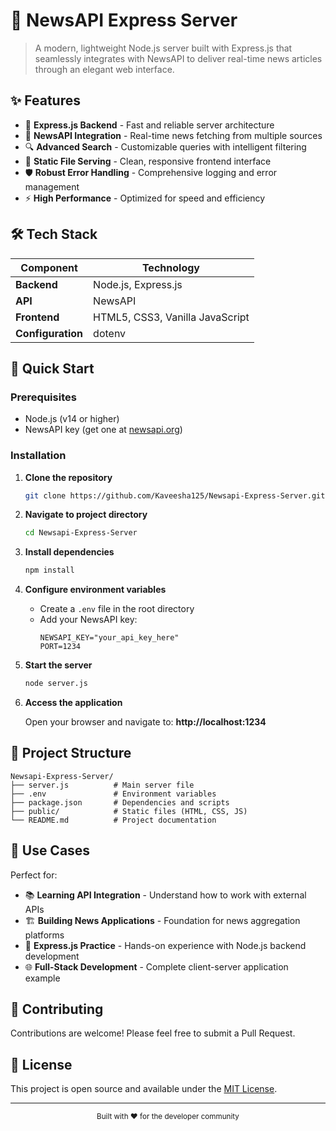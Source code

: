 # 📰 NewsAPI Express Server

> A modern, lightweight Node.js server built with Express.js that seamlessly integrates with NewsAPI to deliver real-time news articles through an elegant web interface.

## ✨ Features

- 🚀 **Express.js Backend** - Fast and reliable server architecture
- 📰 **NewsAPI Integration** - Real-time news fetching from multiple sources
- 🔍 **Advanced Search** - Customizable queries with intelligent filtering
- 📱 **Static File Serving** - Clean, responsive frontend interface
- 🛡️ **Robust Error Handling** - Comprehensive logging and error management
- ⚡ **High Performance** - Optimized for speed and efficiency

## 🛠️ Tech Stack

| Component         | Technology                      |
| ----------------- | ------------------------------- |
| **Backend**       | Node.js, Express.js             |
| **API**           | NewsAPI                         |
| **Frontend**      | HTML5, CSS3, Vanilla JavaScript |
| **Configuration** | dotenv                          |

## 🚀 Quick Start

### Prerequisites

- Node.js (v14 or higher)
- NewsAPI key (get one at [newsapi.org](https://newsapi.org))

### Installation

1. **Clone the repository**

   ```bash
   git clone https://github.com/Kaveesha125/Newsapi-Express-Server.git
   ```

2. **Navigate to project directory**

   ```bash
   cd Newsapi-Express-Server
   ```

3. **Install dependencies**

   ```bash
   npm install
   ```

4. **Configure environment variables**

   - Create a `.env` file in the root directory
   - Add your NewsAPI key:
     ```env
     NEWSAPI_KEY="your_api_key_here"
     PORT=1234
     ```

5. **Start the server**

   ```bash
   node server.js
   ```

6. **Access the application**

   Open your browser and navigate to: **http://localhost:1234**

## 📁 Project Structure

```
Newsapi-Express-Server/
├── server.js          # Main server file
├── .env               # Environment variables
├── package.json       # Dependencies and scripts
├── public/            # Static files (HTML, CSS, JS)
└── README.md          # Project documentation
```

## 🎯 Use Cases

Perfect for:

- 📚 **Learning API Integration** - Understand how to work with external APIs
- 🏗️ **Building News Applications** - Foundation for news aggregation platforms
- 🔧 **Express.js Practice** - Hands-on experience with Node.js backend development
- 🌐 **Full-Stack Development** - Complete client-server application example

## 🤝 Contributing

Contributions are welcome! Please feel free to submit a Pull Request.

## 📄 License

This project is open source and available under the [MIT License](LICENSE).

---

<div align="center">
  <sub>Built with ❤️ for the developer community</sub>
</div>
